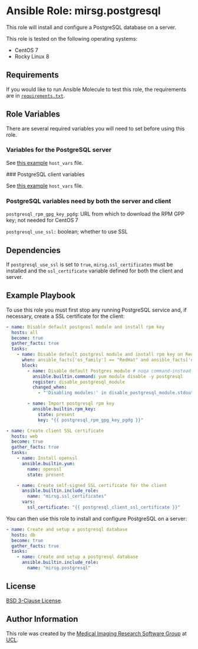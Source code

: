 # Ansible Role: mirsg.postgresql

This role will install and configure a PostgreSQL database on a server.

This role is tested on the following operating systems:

- CentOS 7
- Rocky Linux 8

## Requirements

If you would like to run Ansible Molecule to test this role, the requirements are in [`requirements.txt`](https://github.com/UCL-MIRSG/ansible-role-postgresql/blob/main/requirements.txt).

## Role Variables

There are several required variables you will need to set before using this role.

### Variables for the PostgreSQL server

See [this example](molecule/resources/inventory/host_vars/db/vars) `host_vars` file.

### PostgreSQL client variables

See [this example](molecule/resources/inventory/host_vars/web/vars) `host_vars` file.

### PostgreSQL variables need by both the server and client

`postgresql_rpm_gpg_key_pgdg`: URL from which to download the RPM GPP key; not needed for CentOS 7

`postgresql_use_ssl:` boolean; whether to use SSL

## Dependencies

If `postgresql_use_ssl` is set to `true`, `mirsg.ssl_certificates` must be installed and the `ssl_certificate`
variable defined for both the client and server.

## Example Playbook

To use this role you must first stop any running PostgreSQL service and, if necessary, create a SSL certificate
for the client:

```yaml
- name: Disable default postgresl module and install rpm key
  hosts: all
  become: true
  gather_facts: true
  tasks:
    - name: Disable default postgresl module and install rpm key on RedHat 8+
      when: ansible_facts['os_family'] == "RedHat" and ansible_facts['distribution_major_version'] is version('7', '>')
      block:
        - name: Disable default Postgres module # noqa command-instead-of-module
          ansible.builtin.command: yum module disable -y postgresql
          register: disable_postgresql_module
          changed_when:
            - "'Disabling modules:' in disable_postgresql_module.stdout"

        - name: Import postgresql rpm key
          ansible.builtin.rpm_key:
            state: present
            key: "{{ postgresql_rpm_gpg_key_pgdg }}"

- name: Create client SSL certificate
  hosts: web
  become: true
  gather_facts: true
  tasks:
    - name: Install openssl
      ansible.builtin.yum:
        name: openssl
        state: present

    - name: Create self-signed SSL certificate for the client
      ansible.builtin.include_role:
        name: "mirsg.ssl_certificates"
      vars:
        ssl_certificate: "{{ postgresql_client_ssl_certificate }}"
```

You can then use this role to install and configure PostgreSQL on a server:

```yaml
- name: Create and setup a postgresql database
  hosts: db
  become: true
  gather_facts: true
  tasks:
    - name: Create and setup a postgresql database
      ansible.builtin.include_role:
        name: "mirsg.postgresql"
```

## License

[BSD 3-Clause License](https://github.com/UCL-MIRSG/ansible-role-postgresql/blob/main/LICENSE).

## Author Information

This role was created by the [Medical Imaging Research Software Group](https://www.ucl.ac.uk/advanced-research-computing/expertise/research-software-development/medical-imaging-research-software-group) at [UCL](https://www.ucl.ac.uk/).
